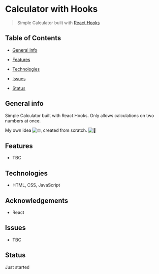 # Calculator with Hooks

> Simple Calculator built with [React Hooks](https://reactjs.org/docs/hooks-intro.html)

## Table of Contents

- [General info](#general-info)

- [Features](#features)

- [Technologies](#technologies)

- [Issues](#issues)

- [Status](#status)

## General info

Simple Calculator built with React Hooks. Only allows calculations on two numbers at once.

My own idea ![🤓](https://mail.google.com/mail/e/1f913), created from scratch. ![🔨](https://mail.google.com/mail/e/1f528)


## Features

- TBC


## Technologies

- HTML, CSS, JavaScript

## Acknowledgements

-  React

## Issues

- TBC


## Status

Just started